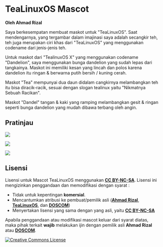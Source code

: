 # TeaLinuxOS Mascot

**Oleh Ahmad Rizal**

Saya berkesempatan membuat maskot untuk "TeaLinuxOS". Saat mendengarnya,
yang tergambar dalam imajinasi saya adalah secangkir teh, teh juga merupakan
ciri khas dari "TeaLinuxOS" yang menggunakan codename dari jenis-jenis teh.

Untuk maskot dari "TealinuxOS X" yang menggunakan codename "Dandelion",
saya menggunakan bunga dandelion yang sudah lepas dari tangkainya. Maskot ini
memiliki kesan yang lincah dan polos karena dandelion itu ringan & berwarna
putih bersih / kuning cerah.

Maskot "Tea" mempunyai dua daun didalam cangkirnya melambangkan teh itu bisa
diracik-racik, sesuai dengan slogan tealinux yaitu "Nikmatnya Sebuah Racikan".

Maskot "Dandel" tangan & kaki yang ramping melambangkan gesit & ringan seperti
bunga dandelion yang mudah dibawa terbang oleh angin. 


## Pratinjau
![](https://raw.githubusercontent.com/abas/dandeltea/master/Maskot-TeaLinuxOS-Rizal-Release.png)

![](https://raw.githubusercontent.com/abas/dandeltea/master/Variasi-Maskot-Dandel-Release.png)

![](https://raw.githubusercontent.com/abas/dandeltea/master/Variasi-Maskot-Tea-Release.png)

## Lisensi
Lisensi untuk Mascot TeaLinuxOS menggunakan [**CC BY-NC-SA**](https://creativecommons.org/licenses/by-nc-sa/4.0/legalcode). Lisensi ini mengizinkan penggandaan dan memodifikasi dengan syarat :

* Tidak untuk kepentingan **komersial**.
* Mencantumkan atribusi ke pembuat/pemilik asli ([__Ahmad Rizal__](https://github.com/ahmadrizal1297), [**TeaLinuxOS**](http://tealinuxos.org), dan [**__DOSCOM__**](http://doscom.org))
* Menyertakan lisensi yang sama dengan yang asli, yaitu [**CC BY-NC-SA**](https://creativecommons.org/licenses/by-nc-sa/4.0/legalcode)

Apabila penggandaan atau modifikasi mascot keluar dari syarat diatas, maka pihak terkait **wajib** melakukan ijin dengan pemilik asli __Ahmad Rizal__ atau [**DOSCOM**](http://doscom.org).

 <a rel="license" href="http://creativecommons.org/licenses/by-nc-sa/4.0/"><img alt="Creative Commons License" style="border-width:0" src="https://i.creativecommons.org/l/by-nc-sa/4.0/80x15.png" /></a>